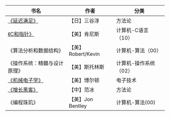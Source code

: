 | 书名                                   | 作者               | 分类                  |
| -------------------------------------- | ------------------ | --------------------- |
| [《延迟满足》](books\延迟满足.md)      | 【日】三谷淳       | 方法论                |
| [《C和指针》](books\PointersOnC.md)    | 【美】肯尼斯       | 计算机-C语言（10）    |
| 《算法分析和数据结构》                 | 【美】Robert/Kevin | 计算机-算法（00）     |
| 《操作系统：精髓与设计原理》           | 【美】斯托林斯     | 计算机-操作系统（02） |
| [《机械电子学》](books\PointersOnC.md) | 【美】博尔顿       | 电子技术              |
| [《增长黑客》](books\增长黑客.md)      | 【中】范冰         | 方法论                |
| 《编程珠玑》                           | 【美】Jon Bentley  | 计算机-算法(00)       |

